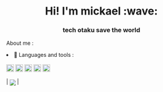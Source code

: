 
<h1 align = "center">Hi! I'm mickael :wave:</h1>
<h3 align = "center"> tech otaku save the world </h3>

About me : 

   <li>🤖 Languages and tools :</li>
  <br>
  <code><img heigth=20px width=20px src="https://cdn.jsdelivr.net/gh/devicons/devicon/icons/spring/spring-original.svg" /></code>
  <code><img heigth=20px width=20px src="https://cdn.jsdelivr.net/gh/devicons/devicon/icons/java/java-original-wordmark.svg" /></code>
  <code><img heigth=20px width=20px src="https://cdn.jsdelivr.net/gh/devicons/devicon/icons/html5/html5-original.svg" /></code>
  <code><img heigth=20px width=20px src="https://cdn.jsdelivr.net/gh/devicons/devicon/icons/css3/css3-original.svg" /></code>
  <code><img heigth=20px width=20px src="https://cdn.jsdelivr.net/gh/devicons/devicon/icons/javascript/javascript-original.svg" /></code>

| <a href="https://github.com/anuraghazra/github-readme-stats"><img align="center" src="https://github-readme-stats.vercel.app/api/top-langs/?username=miclimule&layout=compact&theme=buefy&hide_border=true" /></a> |
